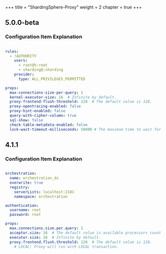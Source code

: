 +++
title = "ShardingSphere-Proxy"
weight = 2
chapter = true
+++

## 5.0.0-beta

### Configuration Item Explanation

```yaml

rules:
  - !AUTHORITY
    users:
      - root@%:root
      - sharding@:sharding
    provider:
      type: ALL_PRIVILEGES_PERMITTED

props:
  max-connections-size-per-query: 1
  kernel-executor-size: 16  # Infinite by default.
  proxy-frontend-flush-threshold: 128  # The default value is 128.
  proxy-opentracing-enabled: false
  proxy-hint-enabled: false
  query-with-cipher-column: true
  sql-show: false
  check-table-metadata-enabled: false
  lock-wait-timeout-milliseconds: 50000 # The maximum time to wait for a lock
  ```

## 4.1.1

### Configuration Item Explanation

```yaml

orchestration:
  name: orchestration_ds
  overwrite: true
  registry:
    serverLists: localhost:2181
    namespace: orchestration

authentication:
  username: root
  password: root

props:
  max.connections.size.per.query: 1
  acceptor.size: 16  # The default value is available processors count * 2.
  executor.size: 16  # Infinite by default.
  proxy.frontend.flush.threshold: 128  # The default value is 128.
    # LOCAL: Proxy will run with LOCAL transaction.
```

